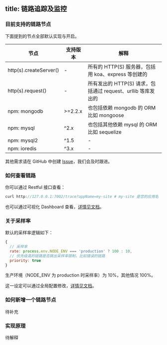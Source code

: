 title: 链路追踪及监控
---

### 目前支持的链路节点

下面提到的节点全部默认实现与开启。


|     节点      | 支持版本 | 解释 |
|--------------|----------|-----|
| http(s).createServer() | - | 所有的 HTTP(S) 服务器，包括用 koa、express 等创建的 |
| http(s).request() | - | 所有发出的 HTTP(S) 请求，包括通过 request、urllib 等库发出的 |
| npm: mongodb | >=2.2.x | 也包括依赖 mongodb 的 ORM 比如 mongoose |
| npm: mysql | ^2.x | 也包括其他依赖 mysql 的 ORM 比如 sequelize |
| npm: mysql2 | ^1.5 | - |
| npm: ioredis | ^3.x | - |

其他需求请在 GitHub 中创建 [Issue](https://github.com/midwayjs/pandora/issues)，我们会及时跟进。

### 如何查看链路

你可以通过 Restful 接口查看：

```javascript
curl http://127.0.0.1:7002/trace?appName=my-site # my-site 是您的应用名
```

也可以通过可视化 Dashboard 查看，[详情见文档](../other/dashboard.html)。


### 关于采样率

默认的采样率逻辑如下：

```javascript
{
  // 采样率
  rate: process.env.NODE_ENV === 'production' ? 100 : 10,
  // 优先级高的链路是否跳出采样率限制，比如错误的链路
  priority: true 
}
```
生产环境（NODE_ENV 为 production 时采样率）为 10%，其他情况 100%。

这一设定可以通过全局配置修改，[详情见文档](../base/global_config.html)。


### 如何新增一个链路节点

待补充

### 实现原理

待解释
